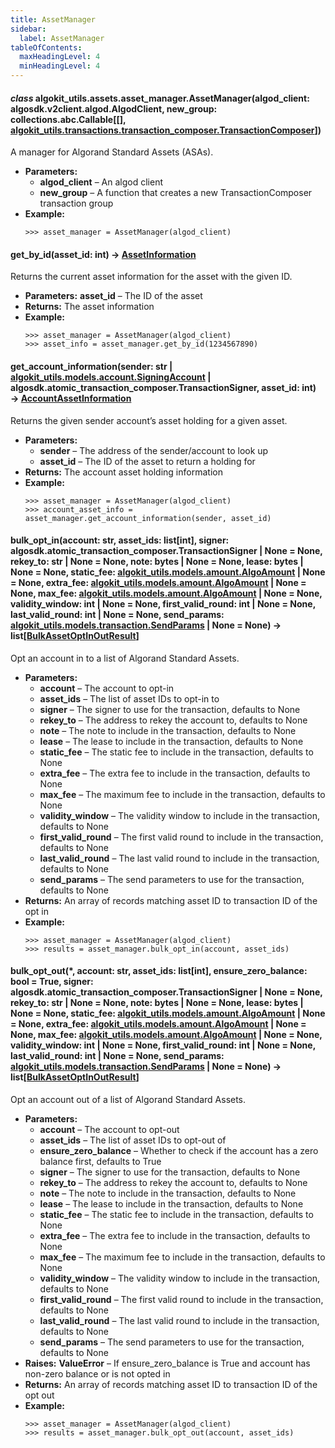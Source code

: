 ```yaml
---
title: AssetManager
sidebar:
  label: AssetManager
tableOfContents:
  maxHeadingLevel: 4
  minHeadingLevel: 4
---
```


#### _class_ algokit_utils.assets.asset_manager.AssetManager(algod_client: algosdk.v2client.algod.AlgodClient, new_group: collections.abc.Callable[[], [algokit_utils.transactions.transaction_composer.TransactionComposer](/reference/algokit-utils-py/api/transactions/transaction_composer/transactioncomposer/#algokit_utils.transactions.transaction_composer.TransactionComposer)])

A manager for Algorand Standard Assets (ASAs).

- **Parameters:**
  - **algod_client** – An algod client
  - **new_group** – A function that creates a new TransactionComposer transaction group
- **Example:**
  ```pycon
  >>> asset_manager = AssetManager(algod_client)
  ```

#### get_by_id(asset_id: int) → [AssetInformation](AssetInformation.md#algokit_utils.assets.asset_manager.AssetInformation)

Returns the current asset information for the asset with the given ID.

- **Parameters:**
  **asset_id** – The ID of the asset
- **Returns:**
  The asset information
- **Example:**
  ```pycon
  >>> asset_manager = AssetManager(algod_client)
  >>> asset_info = asset_manager.get_by_id(1234567890)
  ```

#### get_account_information(sender: str | [algokit_utils.models.account.SigningAccount](/reference/algokit-utils-py/api/models/account/signingaccount/#algokit_utils.models.account.SigningAccount) | algosdk.atomic_transaction_composer.TransactionSigner, asset_id: int) → [AccountAssetInformation](AccountAssetInformation.md#algokit_utils.assets.asset_manager.AccountAssetInformation)

Returns the given sender account’s asset holding for a given asset.

- **Parameters:**
  - **sender** – The address of the sender/account to look up
  - **asset_id** – The ID of the asset to return a holding for
- **Returns:**
  The account asset holding information
- **Example:**
  ```pycon
  >>> asset_manager = AssetManager(algod_client)
  >>> account_asset_info = asset_manager.get_account_information(sender, asset_id)
  ```

#### bulk_opt_in(account: str, asset_ids: list[int], signer: algosdk.atomic_transaction_composer.TransactionSigner | None = None, rekey_to: str | None = None, note: bytes | None = None, lease: bytes | None = None, static_fee: [algokit_utils.models.amount.AlgoAmount](/reference/algokit-utils-py/api/models/amount/algoamount/#algokit_utils.models.amount.AlgoAmount) | None = None, extra_fee: [algokit_utils.models.amount.AlgoAmount](/reference/algokit-utils-py/api/models/amount/algoamount/#algokit_utils.models.amount.AlgoAmount) | None = None, max_fee: [algokit_utils.models.amount.AlgoAmount](/reference/algokit-utils-py/api/models/amount/algoamount/#algokit_utils.models.amount.AlgoAmount) | None = None, validity_window: int | None = None, first_valid_round: int | None = None, last_valid_round: int | None = None, send_params: [algokit_utils.models.transaction.SendParams](/reference/algokit-utils-py/api/models/transaction/sendparams/#algokit_utils.models.transaction.SendParams) | None = None) → list[[BulkAssetOptInOutResult](BulkAssetOptInOutResult.md#algokit_utils.assets.asset_manager.BulkAssetOptInOutResult)]

Opt an account in to a list of Algorand Standard Assets.

- **Parameters:**
  - **account** – The account to opt-in
  - **asset_ids** – The list of asset IDs to opt-in to
  - **signer** – The signer to use for the transaction, defaults to None
  - **rekey_to** – The address to rekey the account to, defaults to None
  - **note** – The note to include in the transaction, defaults to None
  - **lease** – The lease to include in the transaction, defaults to None
  - **static_fee** – The static fee to include in the transaction, defaults to None
  - **extra_fee** – The extra fee to include in the transaction, defaults to None
  - **max_fee** – The maximum fee to include in the transaction, defaults to None
  - **validity_window** – The validity window to include in the transaction, defaults to None
  - **first_valid_round** – The first valid round to include in the transaction, defaults to None
  - **last_valid_round** – The last valid round to include in the transaction, defaults to None
  - **send_params** – The send parameters to use for the transaction, defaults to None
- **Returns:**
  An array of records matching asset ID to transaction ID of the opt in
- **Example:**
  ```pycon
  >>> asset_manager = AssetManager(algod_client)
  >>> results = asset_manager.bulk_opt_in(account, asset_ids)
  ```

#### bulk_opt_out(\*, account: str, asset_ids: list[int], ensure_zero_balance: bool = True, signer: algosdk.atomic_transaction_composer.TransactionSigner | None = None, rekey_to: str | None = None, note: bytes | None = None, lease: bytes | None = None, static_fee: [algokit_utils.models.amount.AlgoAmount](/reference/algokit-utils-py/api/models/amount/algoamount/#algokit_utils.models.amount.AlgoAmount) | None = None, extra_fee: [algokit_utils.models.amount.AlgoAmount](/reference/algokit-utils-py/api/models/amount/algoamount/#algokit_utils.models.amount.AlgoAmount) | None = None, max_fee: [algokit_utils.models.amount.AlgoAmount](/reference/algokit-utils-py/api/models/amount/algoamount/#algokit_utils.models.amount.AlgoAmount) | None = None, validity_window: int | None = None, first_valid_round: int | None = None, last_valid_round: int | None = None, send_params: [algokit_utils.models.transaction.SendParams](/reference/algokit-utils-py/api/models/transaction/sendparams/#algokit_utils.models.transaction.SendParams) | None = None) → list[[BulkAssetOptInOutResult](BulkAssetOptInOutResult.md#algokit_utils.assets.asset_manager.BulkAssetOptInOutResult)]

Opt an account out of a list of Algorand Standard Assets.

- **Parameters:**
  - **account** – The account to opt-out
  - **asset_ids** – The list of asset IDs to opt-out of
  - **ensure_zero_balance** – Whether to check if the account has a zero balance first, defaults to True
  - **signer** – The signer to use for the transaction, defaults to None
  - **rekey_to** – The address to rekey the account to, defaults to None
  - **note** – The note to include in the transaction, defaults to None
  - **lease** – The lease to include in the transaction, defaults to None
  - **static_fee** – The static fee to include in the transaction, defaults to None
  - **extra_fee** – The extra fee to include in the transaction, defaults to None
  - **max_fee** – The maximum fee to include in the transaction, defaults to None
  - **validity_window** – The validity window to include in the transaction, defaults to None
  - **first_valid_round** – The first valid round to include in the transaction, defaults to None
  - **last_valid_round** – The last valid round to include in the transaction, defaults to None
  - **send_params** – The send parameters to use for the transaction, defaults to None
- **Raises:**
  **ValueError** – If ensure_zero_balance is True and account has non-zero balance or is not opted in
- **Returns:**
  An array of records matching asset ID to transaction ID of the opt out
- **Example:**
  ```pycon
  >>> asset_manager = AssetManager(algod_client)
  >>> results = asset_manager.bulk_opt_out(account, asset_ids)
  ```
